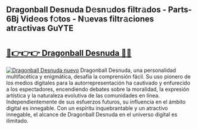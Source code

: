 ## Dragonball Desnuda D𝚎sn𝚞dos filtr𝚊dos - Parts-6Bj Vid𝚎os f𝚘tos - N𝚞evas filtr𝚊ciones atr𝚊ctivas GuYTE

# <h2><a href="http://mb4lf7b.tromn.icu/?c=Dragonball+Desnuda">🔗👉👉👉 Dragonball Desnuda 🔗🔗</a></h2>

[![Dragonball Desnuda nuevo](https://i.imgur.com/pEAQMta.gif)](http://mb4lf7b.tromn.icu/?c=Dragonball+Desnuda)
Dragonball Desnuda, una personalidad multifacética y enigmática, desafía la comprensión fácil. Su uso pionero de los medios digitales para la autorrepresentación ha cautivado y enfurecido a los espectadores, encendiendo debates sobre la moralidad, la expresión artística y la naturaleza evolutiva de las comunidades en línea. Independientemente de sus esfuerzos futuros, su influencia en el ámbito digital es innegable. Con un espíritu inquebrantable y un atractivo innegable, el alcance de Dragonball Desnuda en el universo digital es ilimitado.
